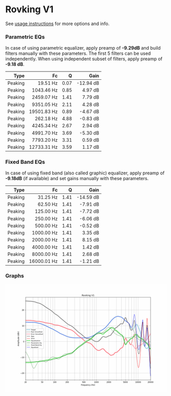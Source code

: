 # Rovking V1
See [usage instructions](https://github.com/jaakkopasanen/AutoEq#usage) for more options and info.

### Parametric EQs
In case of using parametric equalizer, apply preamp of **-9.29dB** and build filters manually
with these parameters. The first 5 filters can be used independently.
When using independent subset of filters, apply preamp of **-9.18 dB**.

| Type    | Fc          |    Q | Gain      |
|--------:|------------:|-----:|----------:|
| Peaking | 19.51 Hz    | 0.07 | -12.94 dB |
| Peaking | 1043.46 Hz  | 0.85 | 4.97 dB   |
| Peaking | 2459.07 Hz  | 1.41 | 7.79 dB   |
| Peaking | 9351.05 Hz  | 2.11 | 4.28 dB   |
| Peaking | 19501.83 Hz | 0.89 | -4.67 dB  |
| Peaking | 262.18 Hz   | 4.88 | -0.83 dB  |
| Peaking | 4245.34 Hz  | 2.67 | 2.94 dB   |
| Peaking | 4991.70 Hz  | 3.69 | -5.30 dB  |
| Peaking | 7793.20 Hz  | 3.31 | 0.59 dB   |
| Peaking | 12733.31 Hz | 3.59 | 1.17 dB   |

### Fixed Band EQs
In case of using fixed band (also called graphic) equalizer, apply preamp of **-9.18dB**
(if available) and set gains manually with these parameters.

| Type    | Fc          |    Q | Gain      |
|--------:|------------:|-----:|----------:|
| Peaking | 31.25 Hz    | 1.41 | -14.59 dB |
| Peaking | 62.50 Hz    | 1.41 | -7.91 dB  |
| Peaking | 125.00 Hz   | 1.41 | -7.72 dB  |
| Peaking | 250.00 Hz   | 1.41 | -6.06 dB  |
| Peaking | 500.00 Hz   | 1.41 | -0.52 dB  |
| Peaking | 1000.00 Hz  | 1.41 | 3.35 dB   |
| Peaking | 2000.00 Hz  | 1.41 | 8.15 dB   |
| Peaking | 4000.00 Hz  | 1.41 | 1.42 dB   |
| Peaking | 8000.00 Hz  | 1.41 | 2.68 dB   |
| Peaking | 16000.01 Hz | 1.41 | -1.21 dB  |

### Graphs
![](./Rovking%20V1.png)